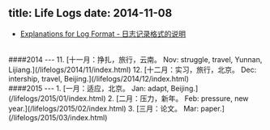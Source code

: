 title: Life Logs
date: 2014-11-08
---
* [Explanations for Log Format - 日志记录格式的说明](/2015/03/02/Time%20Mgt.%20时间管理%20-%20辅助日志的使用%20及%20相关思考/#Log_Instance_日志实例)

<br/>
####2014
---
11. [十一月：挣扎，旅行，云南。 Nov: struggle, travel, Yunnan, Lijiang.](/lifelogs/2014/11/index.html)
12. [十二月：实习，旅行，北京。 Dec: intership, travel, Beijing.](/lifelogs/2014/12/index.html)

<br/>
####2015
---
1. [一月：适应，北京。 Jan: adapt, Beijing.](/lifelogs/2015/01/index.html)
2. [二月：压力，新年。 Feb: pressure, new year.](/lifelogs/2015/02/index.html)
3. [三月：论文。 Mar: paper.](/lifelogs/2015/03/index.html)